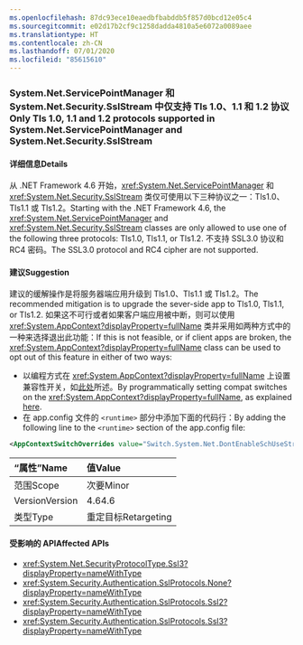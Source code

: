 ```yaml
---
ms.openlocfilehash: 87dc93ece10eaedbfbabddb5f857d0bcd12e05c4
ms.sourcegitcommit: e02d17b2cf9c1258dadda4810a5e6072a0089aee
ms.translationtype: HT
ms.contentlocale: zh-CN
ms.lasthandoff: 07/01/2020
ms.locfileid: "85615610"
---
```

### <a name="only-tls-10-11-and-12-protocols-supported-in-systemnetservicepointmanager-and-systemnetsecuritysslstream"></a><span data-ttu-id="807ac-101">System.Net.ServicePointManager 和 System.Net.Security.SslStream 中仅支持 Tls 1.0、1.1 和 1.2 协议</span><span class="sxs-lookup"><span data-stu-id="807ac-101">Only Tls 1.0, 1.1 and 1.2 protocols supported in System.Net.ServicePointManager and System.Net.Security.SslStream</span></span>

#### <a name="details"></a><span data-ttu-id="807ac-102">详细信息</span><span class="sxs-lookup"><span data-stu-id="807ac-102">Details</span></span>

<span data-ttu-id="807ac-103">从 .NET Framework 4.6 开始，<xref:System.Net.ServicePointManager> 和 <xref:System.Net.Security.SslStream> 类仅可使用以下三种协议之一：Tls1.0、Tls1.1 或 Tls1.2。</span><span class="sxs-lookup"><span data-stu-id="807ac-103">Starting with the .NET Framework 4.6, the <xref:System.Net.ServicePointManager> and <xref:System.Net.Security.SslStream> classes are only allowed to use one of the following three protocols: Tls1.0, Tls1.1, or Tls1.2.</span></span> <span data-ttu-id="807ac-104">不支持 SSL3.0 协议和 RC4 密码。</span><span class="sxs-lookup"><span data-stu-id="807ac-104">The SSL3.0 protocol and RC4 cipher are not supported.</span></span>

#### <a name="suggestion"></a><span data-ttu-id="807ac-105">建议</span><span class="sxs-lookup"><span data-stu-id="807ac-105">Suggestion</span></span>

<span data-ttu-id="807ac-106">建议的缓解操作是将服务器端应用升级到 Tls1.0、Tls1.1 或 Tls1.2。</span><span class="sxs-lookup"><span data-stu-id="807ac-106">The recommended mitigation is to upgrade the sever-side app to Tls1.0, Tls1.1, or Tls1.2.</span></span> <span data-ttu-id="807ac-107">如果这不可行或者如果客户端应用被中断，则可以使用 <xref:System.AppContext?displayProperty=fullName> 类并采用如两种方式中的一种来选择退出此功能：</span><span class="sxs-lookup"><span data-stu-id="807ac-107">If this is not feasible, or if client apps are broken, the <xref:System.AppContext?displayProperty=fullName> class can be used to opt out of this feature in either of two ways:</span></span>

- <span data-ttu-id="807ac-108">以编程方式在 <xref:System.AppContext?displayProperty=fullName> 上设置兼容性开关，如[此处](https://devblogs.microsoft.com/dotnet/net-announcements-at-build-2015/#dotnet46)所述。</span><span class="sxs-lookup"><span data-stu-id="807ac-108">By programmatically setting compat switches on the <xref:System.AppContext?displayProperty=fullName>, as explained [here](https://devblogs.microsoft.com/dotnet/net-announcements-at-build-2015/#dotnet46).</span></span>
- <span data-ttu-id="807ac-109">在 app.config 文件的 `<runtime>` 部分中添加下面的代码行：</span><span class="sxs-lookup"><span data-stu-id="807ac-109">By adding the following line to the `<runtime>` section of the app.config file:</span></span>

```xml
<AppContextSwitchOverrides value="Switch.System.Net.DontEnableSchUseStrongCrypto=true"/>
```

| <span data-ttu-id="807ac-110">“属性”</span><span class="sxs-lookup"><span data-stu-id="807ac-110">Name</span></span>    | <span data-ttu-id="807ac-111">值</span><span class="sxs-lookup"><span data-stu-id="807ac-111">Value</span></span>       |
|:--------|:------------|
| <span data-ttu-id="807ac-112">范围</span><span class="sxs-lookup"><span data-stu-id="807ac-112">Scope</span></span>   | <span data-ttu-id="807ac-113">次要</span><span class="sxs-lookup"><span data-stu-id="807ac-113">Minor</span></span>       |
| <span data-ttu-id="807ac-114">Version</span><span class="sxs-lookup"><span data-stu-id="807ac-114">Version</span></span> | <span data-ttu-id="807ac-115">4.6</span><span class="sxs-lookup"><span data-stu-id="807ac-115">4.6</span></span>         |
| <span data-ttu-id="807ac-116">类型</span><span class="sxs-lookup"><span data-stu-id="807ac-116">Type</span></span>    | <span data-ttu-id="807ac-117">重定目标</span><span class="sxs-lookup"><span data-stu-id="807ac-117">Retargeting</span></span> |

#### <a name="affected-apis"></a><span data-ttu-id="807ac-118">受影响的 API</span><span class="sxs-lookup"><span data-stu-id="807ac-118">Affected APIs</span></span>

- <xref:System.Net.SecurityProtocolType.Ssl3?displayProperty=nameWithType>
- <xref:System.Security.Authentication.SslProtocols.None?displayProperty=nameWithType>
- <xref:System.Security.Authentication.SslProtocols.Ssl2?displayProperty=nameWithType>
- <xref:System.Security.Authentication.SslProtocols.Ssl3?displayProperty=nameWithType>
